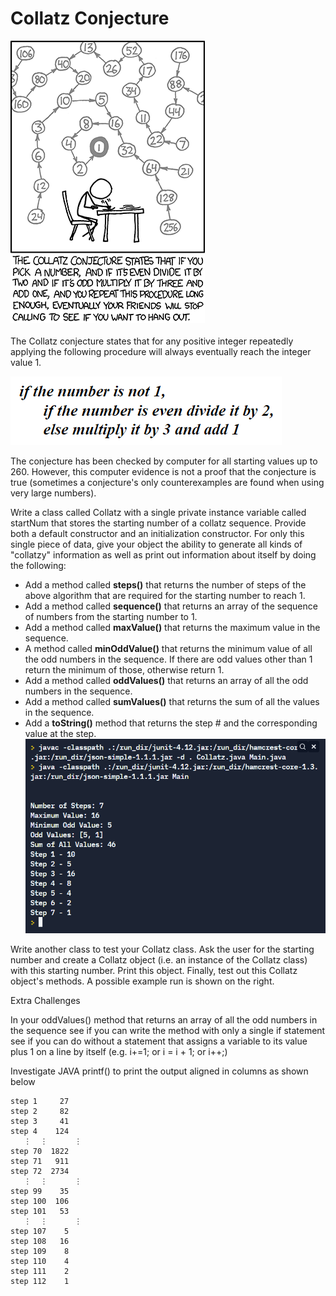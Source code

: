 # Collatz Conjecture 

![Collatz Conjecture Cartoon](collatz.png)
<br></br>
The Collatz conjecture states that for any positive integer repeatedly applying the following procedure will always eventually reach the integer value 1. 

![Collatz Conjecture](col.PNG)

The conjecture has been checked by computer for all starting values up to 260. However, this computer evidence is not a proof that the conjecture is true (sometimes a conjecture's only counterexamples are found when using very large numbers).

Write a class called Collatz with a single private instance variable called startNum that stores the starting number of a collatz sequence. Provide both a default constructor and an initialization constructor. For only this single piece of data, give your object the ability to generate all kinds of "collatzy" information as well as print out information about itself by doing the following:

- Add a method called **steps()** that returns the number of steps of the above algorithm that are required for the starting number to reach 1.
- Add a method called **sequence()** that returns an array of the sequence of numbers from the starting number to 1.
- Add a method called **maxValue()** that returns the maximum value in the sequence.
- A method called **minOddValue()** that returns the minimum value of all the odd numbers in the sequence. If there are odd values other than 1 return the minimum of those, otherwise return 1.
- Add a method called **oddValues()** that returns an array of all the odd numbers in the sequence.
- Add a method called **sumValues()** that returns the sum of all the values in the sequence.
- Add a **toString()** method that returns the step # and the corresponding value at the step.
![toString](toString.PNG)

Write another class to test your Collatz class. Ask the user for the starting number and create a Collatz object (i.e. an instance of the Collatz class) with this starting number. Print this object. Finally, test out this Collatz object's methods. A possible example run is shown on the right.







Extra Challenges

In your oddValues() method that returns an array of all the odd numbers in the sequence 
see if you can write the method with only a single if statement
see if you can do without a statement that assigns a variable to its value plus 1 on a line by itself (e.g. i+=1; or i = i + 1; or i++;)

Investigate  JAVA printf() to print the output aligned in columns as shown below
```
step 1     27
step 2     82
step 3     41
step 4    124
   ⋮  ⋮      ⋮
step 70  1822
step 71   911
step 72  2734
   ⋮  ⋮      ⋮
step 99    35
step 100  106
step 101   53
   ⋮  ⋮      ⋮
step 107    5
step 108   16
step 109    8
step 110    4
step 111    2
step 112    1
```
  

  
  

